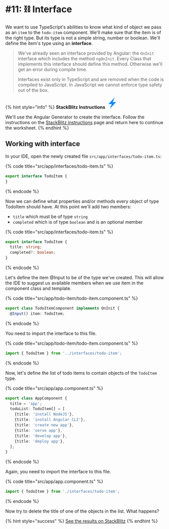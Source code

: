 # \#11: ⛓ Interface

We want to use TypeScript's abilities to know what kind of object we pass as an `item` to the `todo-item` component. We'll make sure that the item is of the right type. But its type is not a simple string, number or boolean. We'll define the item's type using an **interface**.

> We've already seen an interface provided by Angular: the `OnInit` interface which includes the method `ngOnInit`. Every Class that implements this interface should define this method. Otherwise we'll get an error during compile time.
>
> Interfaces exist only in TypeScript and are removed when the code is compiled to JavaScript. In JavaScript we cannot enforce type safety out of the box.

{% hint style="info" %}
**StackBlitz Instructions** ![](../../.gitbook/assets/stackblitz-hint.svg)

We'll use the Angular Generator to create the interface. Follow the instructions on the [StackBlitz instructions](stackblitz.md) page and return here to continue the worksheet.
{% endhint %}

## Working with interface

In your IDE, open the newly created file `src/app/interfaces/todo-item.ts`:

{% code title="src/app/interfaces/todo-item.ts" %}
```typescript
export interface TodoItem {
}
```
{% endcode %}

Now we can define what properties and/or methods every object of type TodoItem should have. At this point we'll add two members:

* `title` which must be of type `string`
* `completed` which is of type `boolean` and is an optional member 

{% code title="src/app/interfaces/todo-item.ts" %}
```typescript
export interface TodoItem {
  title: string;
  completed?: boolean;
}
```
{% endcode %}

Let's define the item @Input to be of the type we've created. This will allow the IDE to suggest us available members when we use item in the component class and template.

{% code title="src/app/todo-item/todo-item.component.ts" %}
```typescript
export class TodoItemComponent implements OnInit {
  @Input() item: TodoItem;
```
{% endcode %}

You need to import the interface to this file.

{% code title="src/app/todo-item/todo-item.component.ts" %}
```typescript
import { TodoItem } from '../interfaces/todo-item';
```
{% endcode %}

Now, let's define the list of todo items to contain objects of the `TodoItem` type.

{% code title="src/app/app.component.ts" %}
```typescript
export class AppComponent {
  title = 'app';
  todoList: TodoItem[] = [
    {title: 'install NodeJS'},
    {title: 'install Angular CLI'},
    {title: 'create new app'},
    {title: 'serve app'},
    {title: 'develop app'},
    {title: 'deploy app'},
  ];
}
```
{% endcode %}

Again, you need to import the interface to this file.

{% code title="src/app/app.component.ts" %}
```typescript
import { TodoItem } from './interfaces/todo-item';
```
{% endcode %}

Now try to delete the title of one of the objects in the list. What happens?

{% hint style="success" %}
[See the results on StackBlitz](https://stackblitz.com/github/ng-girls/todo-list-tutorial/tree/master/examples/11-interface)
{% endhint %}

